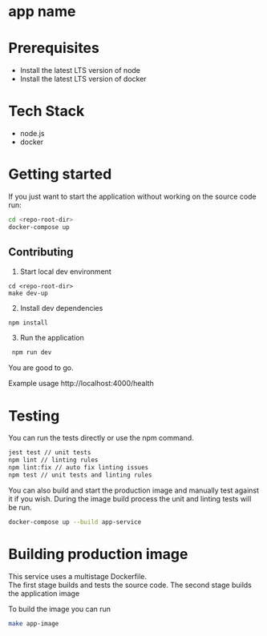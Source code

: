 # app name


# Prerequisites

* Install the latest LTS version of node
* Install the latest LTS version of docker

# Tech Stack

* node.js 
* docker

# Getting started 

If you just want to start the application without working on the 
source code run:

```bash 
cd <repo-root-dir>
docker-compose up 
```

##  Contributing 

1. Start local dev environment

``` 
cd <repo-root-dir>
make dev-up
```

2. Install dev dependencies 

```bash
npm install
```
3. Run the application  
```bash
 npm run dev
```

You are good to go. 

Example usage
http://localhost:4000/health

# Testing

You can run the tests directly or use the npm command.  

```bash
jest test // unit tests
npm lint // linting rules
npm lint:fix // auto fix linting issues 
npm test // unit tests and linting rules 
```

You can also build and start the production image and manually test against it if you wish.
During the image build process the unit and linting tests will be run.

```bash
docker-compose up --build app-service
```

# Building production image 

This service uses a multistage Dockerfile.  
The first stage builds and tests the source code.
The second stage builds the application image 

To build the image you can run 
```bash 
make app-image
```